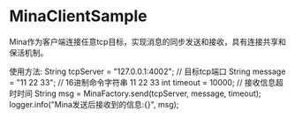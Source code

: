 # MinaClientSample
Mina作为客户端连接任意tcp目标，实现消息的同步发送和接收，具有连接共享和保活机制。

使用方法:
        String tcpServer = "127.0.0.1:4002"; // 目标tcp端口
        String message = "11 22 33"; // 16进制命令字符串 11 22 33
        int timeout = 10000; // 接收信息超时时间
        String msg = MinaFactory.send(tcpServer, message, timeout);
        logger.info("Mina发送后接收到的信息:{}", msg);
